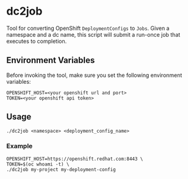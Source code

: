 # dc2job
Tool for converting OpenShift `DeploymentConfigs` to `Jobs`. Given a namespace and a dc name, this script will submit a run-once job that executes to completion. 

## Environment Variables
Before invoking the tool, make sure you set the following environment variables:
```
OPENSHIFT_HOST=<your openshift url and port>
TOKEN=<your openshift api token>
```

## Usage
```
./dc2job <namespace> <deployment_config_name>
```

### Example
```
OPENSHIFT_HOST=https://openshift.redhat.com:8443 \
TOKEN=$(oc whoami -t) \
./dc2job my-project my-deployment-config
```
